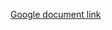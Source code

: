 [Google document link](https://docs.google.com/document/d/1QGPol37iuUWW1f2LnPyzqebuM5Hf_RhGZN7JVAhdn3c/edit?usp=sharing)